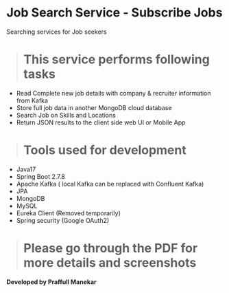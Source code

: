 # Job Search Service - Subscribe Jobs
Searching services for Job seekers

> # This service performs following tasks
- Read Complete new job details with company & recruiter information from Kafka
- Store full job data in another MongoDB cloud database
- Search Job on Skills and Locations
- Return JSON results to the client side web UI or Mobile App

> # Tools used for development
- Java17
- Spring Boot 2.7.8
- Apache Kafka ( local Kafka can be replaced with Confluent Kafka)
- JPA
- MongoDB
- MySQL
- Eureka Client (Removed temporarily)
- Spring security (Google OAuth2)

> # Please go through the PDF for more details and screenshots



**Developed by Praffull Manekar**

![]()

